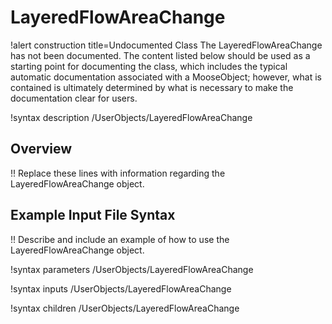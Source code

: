 # LayeredFlowAreaChange

!alert construction title=Undocumented Class
The LayeredFlowAreaChange has not been documented. The content listed below should be used as a starting point for
documenting the class, which includes the typical automatic documentation associated with a
MooseObject; however, what is contained is ultimately determined by what is necessary to make the
documentation clear for users.

!syntax description /UserObjects/LayeredFlowAreaChange

## Overview

!! Replace these lines with information regarding the LayeredFlowAreaChange object.

## Example Input File Syntax

!! Describe and include an example of how to use the LayeredFlowAreaChange object.

!syntax parameters /UserObjects/LayeredFlowAreaChange

!syntax inputs /UserObjects/LayeredFlowAreaChange

!syntax children /UserObjects/LayeredFlowAreaChange
